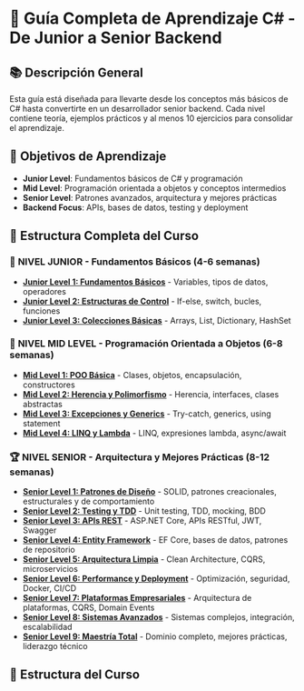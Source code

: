 # 🚀 Guía Completa de Aprendizaje C# - De Junior a Senior Backend

## 📚 Descripción General

Esta guía está diseñada para llevarte desde los conceptos más básicos de C# hasta convertirte en un desarrollador senior backend. Cada nivel contiene teoría, ejemplos prácticos y al menos 10 ejercicios para consolidar el aprendizaje.

## 🎯 Objetivos de Aprendizaje

- **Junior Level**: Fundamentos básicos de C# y programación
- **Mid Level**: Programación orientada a objetos y conceptos intermedios
- **Senior Level**: Patrones avanzados, arquitectura y mejores prácticas
- **Backend Focus**: APIs, bases de datos, testing y deployment

## 📁 Estructura Completa del Curso

### 🌱 **NIVEL JUNIOR** - Fundamentos Básicos (4-6 semanas)

- **[Junior Level 1: Fundamentos Básicos](docs/junior_1/README.md)** - Variables, tipos de datos, operadores
- **[Junior Level 2: Estructuras de Control](docs/junior_2/README.md)** - If-else, switch, bucles, funciones
- **[Junior Level 3: Colecciones Básicas](docs/junior_3/README.md)** - Arrays, List<T>, Dictionary, HashSet

### 🚀 **NIVEL MID LEVEL** - Programación Orientada a Objetos (6-8 semanas)

- **[Mid Level 1: POO Básica](docs/midLevel_1/README.md)** - Clases, objetos, encapsulación, constructores
- **[Mid Level 2: Herencia y Polimorfismo](docs/midLevel_2/README.md)** - Herencia, interfaces, clases abstractas
- **[Mid Level 3: Excepciones y Generics](docs/midLevel_3/README.md)** - Try-catch, generics, using statement
- **[Mid Level 4: LINQ y Lambda](docs/midLevel_4/README.md)** - LINQ, expresiones lambda, async/await

### 🏆 **NIVEL SENIOR** - Arquitectura y Mejores Prácticas (8-12 semanas)

- **[Senior Level 1: Patrones de Diseño](docs/senior_1/README.md)** - SOLID, patrones creacionales, estructurales y de comportamiento
- **[Senior Level 2: Testing y TDD](docs/senior_2/README.md)** - Unit testing, TDD, mocking, BDD
- **[Senior Level 3: APIs REST](docs/senior_3/README.md)** - ASP.NET Core, APIs RESTful, JWT, Swagger
- **[Senior Level 4: Entity Framework](docs/senior_4/README.md)** - EF Core, bases de datos, patrones de repositorio
- **[Senior Level 5: Arquitectura Limpia](docs/senior_5/README.md)** - Clean Architecture, CQRS, microservicios
- **[Senior Level 6: Performance y Deployment](docs/senior_6/README.md)** - Optimización, seguridad, Docker, CI/CD
- **[Senior Level 7: Plataformas Empresariales](docs/senior_7/README.md)** - Arquitectura de plataformas, CQRS, Domain Events
- **[Senior Level 8: Sistemas Avanzados](docs/senior_8/README.md)** - Sistemas complejos, integración, escalabilidad
- **[Senior Level 9: Maestría Total](docs/senior_9/README.md)** - Dominio completo, mejores prácticas, liderazgo técnico

## 📁 Estructura del Curso

```